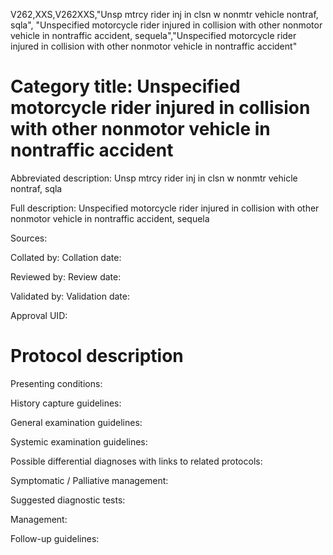 V262,XXS,V262XXS,"Unsp mtrcy rider inj in clsn w nonmtr vehicle nontraf, sqla", "Unspecified motorcycle rider injured in collision with other nonmotor vehicle in nontraffic accident, sequela","Unspecified motorcycle rider injured in collision with other nonmotor vehicle in nontraffic accident"
# Category title: Unspecified motorcycle rider injured in collision with other nonmotor vehicle in nontraffic accident

Abbreviated description: Unsp mtrcy rider inj in clsn w nonmtr vehicle nontraf, sqla

Full description: Unspecified motorcycle rider injured in collision with other nonmotor vehicle in nontraffic accident, sequela

Sources:

Collated by:
Collation date:

Reviewed by:
Review date:

Validated by:
Validation date:

Approval UID:

# Protocol description

Presenting conditions:

History capture guidelines:

General examination guidelines:

Systemic examination guidelines:

Possible differential diagnoses with links to related protocols:

Symptomatic / Palliative management:

Suggested diagnostic tests:

Management:

Follow-up guidelines:
